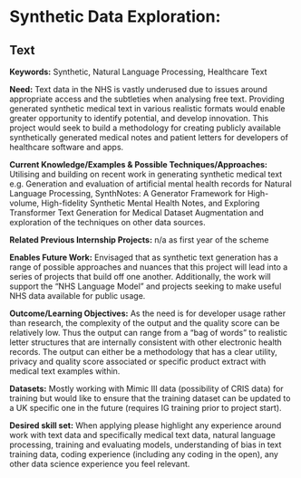 # Synthetic Data Exploration: 
## Text

**Keywords:** Synthetic, Natural Language Processing, Healthcare Text

**Need:** Text data in the NHS is vastly underused due to issues around appropriate access and the subtleties when analysing free text.  Providing generated synthetic medical text in various realistic formats would enable greater opportunity to identify potential, and develop innovation.  This project would seek to build a methodology for creating publicly available synthetically generated medical notes and patient letters for developers of healthcare software and apps.   

**Current Knowledge/Examples & Possible Techniques/Approaches:** Utilising and building on recent work in generating synthetic medical text e.g. Generation and evaluation of artificial mental health records for Natural Language Processing, SynthNotes: A Generator Framework for High-volume, High-fidelity Synthetic Mental Health Notes, and Exploring Transformer Text Generation for Medical Dataset Augmentation and exploration of the techniques on other data sources.

**Related Previous Internship Projects:** n/a as first year of the scheme

**Enables Future Work:** Envisaged that as synthetic text generation has a range of possible approaches and nuances that this project will lead into a series of projects that build off one another.  Additionally, the work will support the “NHS Language Model” and projects seeking to make useful NHS data available for public usage.  

**Outcome/Learning Objectives:** As the need is for developer usage rather than research, the complexity of the output and the quality score can be relatively low.   Thus the output can range from a “bag of words” to realistic letter structures that are internally consistent with other electronic health records.  The output can either be a methodology that has a clear utility, privacy and quality score associated or specific product extract with medical text examples within. 

**Datasets:** Mostly working with Mimic III data (possibility of CRIS data) for training but would like to ensure that the training dataset can be updated to a UK specific one in the future (requires IG training prior to project start).

**Desired skill set:** When applying please highlight any experience around work with text data and specifically medical text data, natural language processing, training and evaluating models, understanding of bias in text training data, coding experience (including any coding in the open), any other data science experience you feel relevant. 
